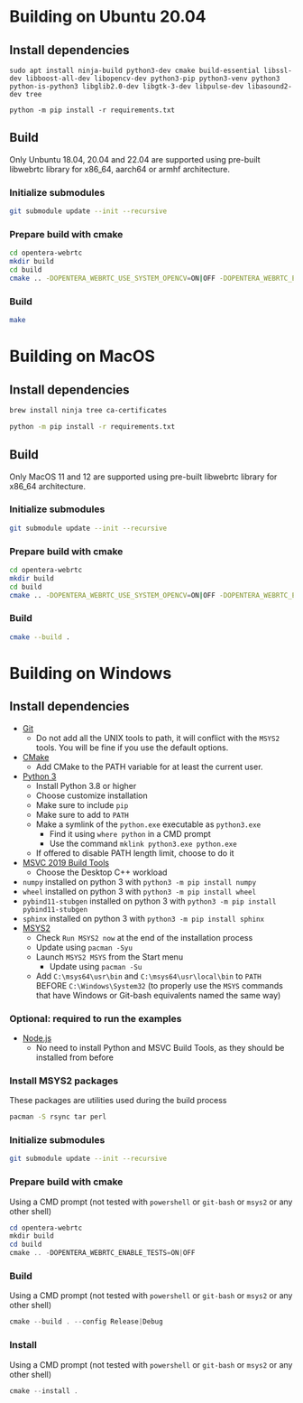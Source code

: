 # Building on Ubuntu 20.04

## Install dependencies

```
sudo apt install ninja-build python3-dev cmake build-essential libssl-dev libboost-all-dev libopencv-dev python3-pip python3-venv python3 python-is-python3 libglib2.0-dev libgtk-3-dev libpulse-dev libasound2-dev tree
```
```
python -m pip install -r requirements.txt
```

## Build

Only Unbuntu 18.04, 20.04 and 22.04 are supported using pre-built libwebrtc library for x86_64, aarch64 or armhf architecture.

### Initialize submodules
```bash
git submodule update --init --recursive
```

### Prepare build with cmake
```bash
cd opentera-webrtc
mkdir build
cd build
cmake .. -DOPENTERA_WEBRTC_USE_SYSTEM_OPENCV=ON|OFF -DOPENTERA_WEBRTC_ENABLE_TESTS=ON|OFF
```
### Build
```bash
make
```

# Building on MacOS

## Install dependencies

```sh
brew install ninja tree ca-certificates
```
```sh
python -m pip install -r requirements.txt
```

## Build

Only MacOS 11 and 12 are supported using pre-built libwebrtc library for x86_64 architecture.

### Initialize submodules
```sh
git submodule update --init --recursive
```

### Prepare build with cmake
```sh
cd opentera-webrtc
mkdir build
cd build
cmake .. -DOPENTERA_WEBRTC_USE_SYSTEM_OPENCV=ON|OFF -DOPENTERA_WEBRTC_ENABLE_TESTS=ON|OFF -DOPENTERA_WEBRTC_NATIVE_CLIENT_PYTHON_PIP_INSTALL_PREFIX='--user'
```
### Build
```bash
cmake --build .
```

# Building on Windows

## Install dependencies
* [Git](https://git-scm.com/downloads/win)
    * Do not add all the UNIX tools to path, it will conflict with the `MSYS2` tools. You will be fine if you use the default options.
* [CMake](https://cmake.org/download)
    * Add CMake to the PATH variable for at least the current user.
* [Python 3](https://www.python.org/downloads/windows)
    * Install Python 3.8 or higher
    * Choose customize installation
    * Make sure to include `pip`
    * Make sure to add to `PATH`
    * Make a symlink of the `python.exe` executable as `python3.exe`
        * Find it using `where python` in a CMD prompt
        * Use the command `mklink python3.exe python.exe`
    * If offered to disable PATH length limit, choose to do it
* [MSVC 2019 Build Tools](https://visualstudio.microsoft.com/vs/older-downloads/#visual-studio-2019-and-other-products)
    * Choose the Desktop C++ workload
* `numpy` installed on python 3 with `python3 -m pip install numpy`
* `wheel` installed on python 3 with `python3 -m pip install wheel`
* `pybind11-stubgen` installed on python 3 with `python3 -m pip install pybind11-stubgen`
* `sphinx` installed on python 3 with `python3 -m pip install sphinx`
* [MSYS2](https://www.msys2.org/)
    * Check `Run MSYS2 now` at the end of the installation process
    * Update using `pacman -Syu`
    * Launch `MSYS2 MSYS` from the Start menu
        * Update using `pacman -Su`
    * Add `C:\msys64\usr\bin` and `C:\msys64\usr\local\bin` to `PATH` BEFORE `C:\Windows\System32` (to properly use the `MSYS` commands that have Windows or Git-bash equivalents named the same way)

### Optional: required to run the examples
* [Node.js](https://nodejs.org/)
    * No need to install Python and MSVC Build Tools, as they should be installed from before

### Install MSYS2 packages
These packages are utilities used during the build process
```bash
pacman -S rsync tar perl
```

### Initialize submodules
```bash
git submodule update --init --recursive
```

### Prepare build with cmake
Using a CMD prompt (not tested with `powershell` or `git-bash` or `msys2` or any other shell)
```powershell
cd opentera-webrtc
mkdir build
cd build
cmake .. -DOPENTERA_WEBRTC_ENABLE_TESTS=ON|OFF
```

### Build
Using a CMD prompt (not tested with `powershell` or `git-bash` or `msys2` or any other shell)
```powershell
cmake --build . --config Release|Debug
```

### Install
Using a CMD prompt (not tested with `powershell` or `git-bash` or `msys2` or any other shell)
```powershell
cmake --install .
```
